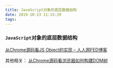 ```yaml
---
title: JavaScript对象的底层数据结构
date: 2019-10-23 11:15:29
tags:
---
```


### `JavaScript`对象的底层数据结构

[从Chrome源码看JS Object的实现 – 人人网FED博客](http://www.rrfed.com/2017/04/04/chrome-object/)

其他相关：
[从Chrome源码看浏览器如何构建DOM树](https://www.rrfed.com/2017/01/30/chrome-build-dom/)